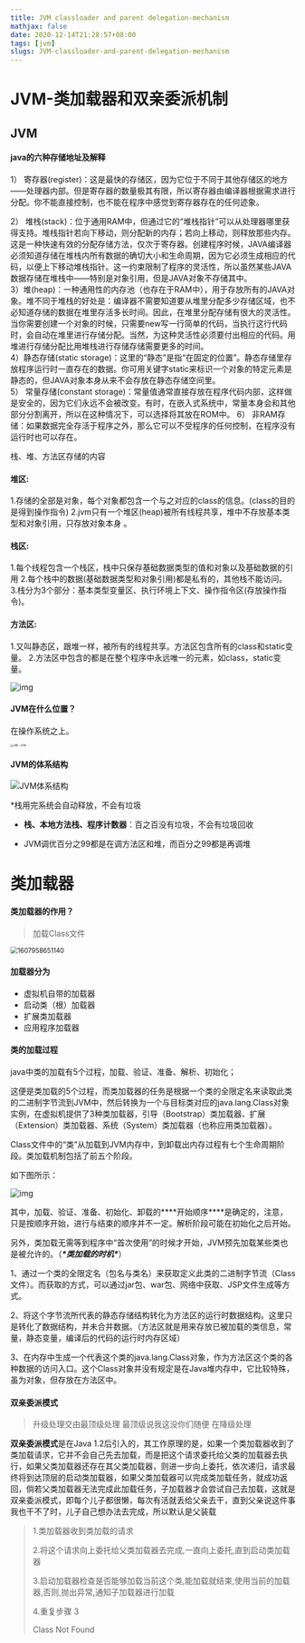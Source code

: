 ```yaml
---
title: JVM classloader and parent delegation-mechanism
mathjax: false
date: 2020-12-14T21:28:57+08:00
tags: [jvm]
slugs: JVM-classloader-and-parent-delegation-mechanism
---
```


# JVM-类加载器和双亲委派机制

## JVM

#### java的六种存储地址及解释

1） 寄存器(register)：这是最快的存储区，因为它位于不同于其他存储区的地方——处理器内部。但是寄存器的数量极其有限，所以寄存器由编译器根据需求进行分配。你不能直接控制，也不能在程序中感觉到寄存器存在的任何迹象。

2） 堆栈(stack)：位于通用RAM中，但通过它的“堆栈指针”可以从处理器哪里获得支持。堆栈指针若向下移动，则分配新的内存；若向上移动，则释放那些内存。这是一种快速有效的分配存储方法，仅次于寄存器。创建程序时候，JAVA编译器必须知道存储在堆栈内所有数据的确切大小和生命周期，因为它必须生成相应的代码，以便上下移动堆栈指针。这一约束限制了程序的灵活性，所以虽然某些JAVA数据存储在堆栈中——特别是对象引用，但是JAVA对象不存储其中。  
3）堆(heap)：一种通用性的内存池（也存在于RAM中），用于存放所有的JAVA对象。堆不同于堆栈的好处是：编译器不需要知道要从堆里分配多少存储区域，也不必知道存储的数据在堆里存活多长时间。因此，在堆里分配存储有很大的灵活性。当你需要创建一个对象的时候，只需要new写一行简单的代码，当执行这行代码时，会自动在堆里进行存储分配。当然，为这种灵活性必须要付出相应的代码。用堆进行存储分配比用堆栈进行存储存储需要更多的时间。  
4）静态存储(static storage)：这里的“静态”是指“在固定的位置”。静态存储里存放程序运行时一直存在的数据。你可用关键字static来标识一个对象的特定元素是静态的，但JAVA对象本身从来不会存放在静态存储空间里。  
5） 常量存储(constant storage)：常量值通常直接存放在程序代码内部，这样做是安全的，因为它们永远不会被改变。有时，在嵌入式系统中，常量本身会和其他部分分割离开，所以在这种情况下，可以选择将其放在ROM中。
6） 非RAM存储：如果数据完全存活于程序之外，那么它可以不受程序的任何控制，在程序没有运行时也可以存在。

栈、堆、方法区存储的内容

#### 堆区: 

1.存储的全部是对象，每个对象都包含一个与之对应的class的信息。(class的目的是得到操作指令) 
2.jvm只有一个堆区(heap)被所有线程共享，堆中不存放基本类型和对象引用，只存放对象本身 。

#### 栈区: 

1.每个线程包含一个栈区，栈中只保存基础数据类型的值和对象以及基础数据的引用
2.每个栈中的数据(基础数据类型和对象引用)都是私有的，其他栈不能访问。 
3.栈分为3个部分：基本类型变量区、执行环境上下文、操作指令区(存放操作指令)。 

#### 方法区: 

1.又叫静态区，跟堆一样，被所有的线程共享。方法区包含所有的class和static变量。 
2.方法区中包含的都是在整个程序中永远唯一的元素，如class，static变量。 



![img](https://cdn.kayleh.top/gh/kayleh/cdn2/JVM-类加载器和双亲委派机制/20161101164523853)



#### JVM在什么位置？

在操作系统之上。

<img src="https://cdn.kayleh.top/gh/kayleh/cdn2/JVM-类加载器和双亲委派机制/JRE--JVM.png" alt="JRE--JVM" style="zoom: 33%;" />

#### JVM的体系结构



![JVM体系结构](https://cdn.kayleh.top/gh/kayleh/cdn2/JVM-类加载器和双亲委派机制/JVM体系结构.png)

*栈用完系统会自动释放，不会有垃圾

- **栈、本地方法栈、程序计数器**：百之百没有垃圾，不会有垃圾回收

- JVM调优百分之99都是在调方法区和堆，而百分之99都是再调堆

# 类加载器

#### 类加载器的作用？

> 加载Class文件

<img src="https://cdn.kayleh.top/gh/kayleh/cdn2/JVM-类加载器和双亲委派机制/1607958651140.png" alt="1607958651140" style="zoom: 80%;" />

#### 加载器分为

- 虚拟机自带的加载器
- 启动类（根）加载器
- 扩展类加载器
- 应用程序加载器

#### 类的加载过程

java中类的加载有5个过程，加载、验证、准备、解析、初始化；

这便是类加载的5个过程，而类加载器的任务是根据一个类的全限定名来读取此类的二进制字节流到JVM中，然后转换为一个与目标类对应的java.lang.Class对象实例，在虚拟机提供了3种类加载器，引导（Bootstrap）类加载器、扩展（Extension）类加载器、系统（System）类加载器（也称应用类加载器）。

Class文件中的“类”从加载到JVM内存中，到卸载出内存过程有七个生命周期阶段。类加载机制包括了前五个阶段。

如下图所示：

![img](https://cdn.kayleh.top/gh/kayleh/cdn2/JVM-类加载器和双亲委派机制/20160504235346278.png)

其中，加载、验证、准备、初始化、卸载的***\*开始顺序\****是确定的，注意，只是按顺序开始，进行与结束的顺序并不一定。解析阶段可能在初始化之后开始。

另外，类加载无需等到程序中“首次使用”的时候才开始，JVM预先加载某些类也是被允许的。（***\*类加载的时机\****）

1、通过一个类的全限定名（包名与类名）来获取定义此类的二进制字节流（Class文件）。而获取的方式，可以通过jar包、war包、网络中获取、JSP文件生成等方式。

2、将这个字节流所代表的静态存储结构转化为方法区的运行时数据结构。这里只是转化了数据结构，并未合并数据。（方法区就是用来存放已被加载的类信息，常量，静态变量，编译后的代码的运行时内存区域）

3、在内存中生成一个代表这个类的java.lang.Class对象，作为方法区这个类的各种数据的访问入口。这个Class对象并没有规定是在Java堆内存中，它比较特殊，虽为对象，但存放在方法区中。

#### 双亲委派模式

> 升级处理交由最顶级处理 最顶级说我这没你们随便 在降级处理  

**双亲委派模式**是在Java 1.2后引入的，其工作原理的是，如果一个类加载器收到了类加载请求，它并不会自己先去加载，而是把这个请求委托给父类的加载器去执行，如果父类加载器还存在其父类加载器，则进一步向上委托，依次递归，请求最终将到达顶层的启动类加载器，如果父类加载器可以完成类加载任务，就成功返回，倘若父类加载器无法完成此加载任务，子加载器才会尝试自己去加载，这就是双亲委派模式，即每个儿子都很懒，每次有活就丢给父亲去干，直到父亲说这件事我也干不了时，儿子自己想办法去完成，所以默认是父装载

> 1.类加载器收到类加载的请求
>
> 2.将这个请求向上委托给父类加载器去完成,一直向上委托,直到启动类加载器
>
> 3.启动加载器检查是否能够加载当前这个类,能加载就结束,使用当前的加载器,否则,抛出异常,通知子加载器进行加载
>
> 4.重复步骤 3
>
> Class Not Found
